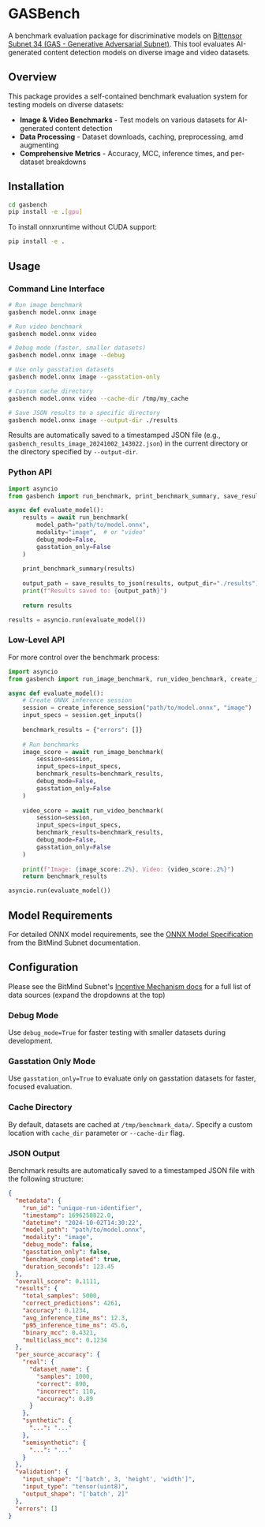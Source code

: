 # GASBench

A benchmark evaluation package for discriminative models on [Bittensor Subnet 34 (GAS - Generative Adversarial Subnet)](https://github.com/BitMind-AI/bitmind-subnet). This tool evaluates AI-generated content detection models on diverse image and video datasets.

## Overview

This package provides a self-contained benchmark evaluation system for testing models on diverse datasets:

- **Image & Video Benchmarks** - Test models on various datasets for AI-generated content detection
- **Data Processing** - Dataset downloads, caching,  preprocessing, amd augmenting
- **Comprehensive Metrics** - Accuracy, MCC, inference times, and per-dataset breakdowns

## Installation

```bash
cd gasbench
pip install -e .[gpu] 
```

To install onnxruntime without CUDA support:

```bash
pip install -e .
```

## Usage

### Command Line Interface

```bash
# Run image benchmark
gasbench model.onnx image

# Run video benchmark
gasbench model.onnx video

# Debug mode (faster, smaller datasets)
gasbench model.onnx image --debug

# Use only gasstation datasets
gasbench model.onnx image --gasstation-only

# Custom cache directory
gasbench model.onnx video --cache-dir /tmp/my_cache

# Save JSON results to a specific directory
gasbench model.onnx image --output-dir ./results
```
Results are automatically saved to a timestamped JSON file (e.g., `gasbench_results_image_20241002_143022.json`) in the current directory or the directory specified by `--output-dir`.

### Python API

```python
import asyncio
from gasbench import run_benchmark, print_benchmark_summary, save_results_to_json

async def evaluate_model():
    results = await run_benchmark(
        model_path="path/to/model.onnx",
        modality="image",  # or "video"
        debug_mode=False,
        gasstation_only=False
    )
    
    print_benchmark_summary(results)
    
    output_path = save_results_to_json(results, output_dir="./results")
    print(f"Results saved to: {output_path}")
    
    return results

results = asyncio.run(evaluate_model())
```

### Low-Level API

For more control over the benchmark process:

```python
import asyncio
from gasbench import run_image_benchmark, run_video_benchmark, create_inference_session

async def evaluate_model():
    # Create ONNX inference session
    session = create_inference_session("path/to/model.onnx", "image")
    input_specs = session.get_inputs()
    
    benchmark_results = {"errors": []}
    
    # Run benchmarks
    image_score = await run_image_benchmark(
        session=session,
        input_specs=input_specs,
        benchmark_results=benchmark_results,
        debug_mode=False,
        gasstation_only=False
    )
    
    video_score = await run_video_benchmark(
        session=session,
        input_specs=input_specs,
        benchmark_results=benchmark_results,
        debug_mode=False,
        gasstation_only=False
    )
    
    print(f"Image: {image_score:.2%}, Video: {video_score:.2%}")
    return benchmark_results

asyncio.run(evaluate_model())
```

## Model Requirements

For detailed ONNX model requirements, see the [ONNX Model Specification](https://github.com/BitMind-AI/bitmind-subnet/blob/main/docs/ONNX.md) from the BitMind Subnet documentation.

## Configuration

Please see the BitMind Subnet's [Incentive Mechanism docs](https://github.com/BitMind-AI/bitmind-subnet/blob/main/docs/Incentive.md) for a full list of data sources (expand the dropdowns at the top)

### Debug Mode

Use `debug_mode=True` for faster testing with smaller datasets during development.

### Gasstation Only Mode

Use `gasstation_only=True` to evaluate only on gasstation datasets for faster, focused evaluation.

### Cache Directory

By default, datasets are cached at `/tmp/benchmark_data/`. Specify a custom location with `cache_dir` parameter or `--cache-dir` flag.

### JSON Output

Benchmark results are automatically saved to a timestamped JSON file with the following structure:

```json
{
  "metadata": {
    "run_id": "unique-run-identifier",
    "timestamp": 1696258822.0,
    "datetime": "2024-10-02T14:30:22",
    "model_path": "path/to/model.onnx",
    "modality": "image",
    "debug_mode": false,
    "gasstation_only": false,
    "benchmark_completed": true,
    "duration_seconds": 123.45
  },
  "overall_score": 0.1111,
  "results": {
    "total_samples": 5000,
    "correct_predictions": 4261,
    "accuracy": 0.1234,
    "avg_inference_time_ms": 12.3,
    "p95_inference_time_ms": 45.6,
    "binary_mcc": 0.4321,
    "multiclass_mcc": 0.1234
  },
  "per_source_accuracy": {
    "real": {
      "dataset_name": {
        "samples": 1000,
        "correct": 890,
        "incorrect": 110,
        "accuracy": 0.89
      }
    },
    "synthetic": {
      "...": "..."
    },
    "semisynthetic": {
      "...": "..."
    }
  },
  "validation": {
    "input_shape": "['batch', 3, 'height', 'width']",
    "input_type": "tensor(uint8)",
    "output_shape": "['batch', 2]"
  },
  "errors": []
}
```
